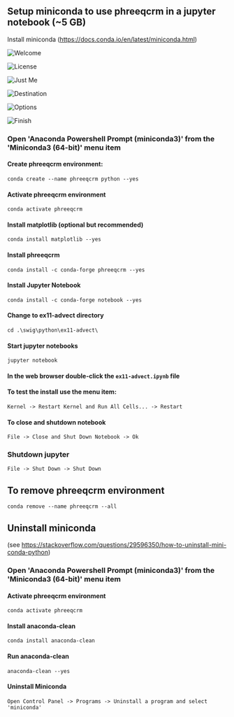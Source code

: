 ## Setup miniconda to use phreeqcrm in a jupyter notebook (~5 GB)

Install miniconda (https://docs.conda.io/en/latest/miniconda.html)

![Welcome](images/miniconda-0.png)

![License](images/miniconda-1.png)

![Just Me](images/miniconda-2.png)

![Destination](images/miniconda-3.png)

![Options](images/miniconda-4.png)

![Finish](images/miniconda-5.png)

### Open 'Anaconda Powershell Prompt (miniconda3)' from the 'Miniconda3 (64-bit)' menu item

#### Create phreeqcrm environment:
```
conda create --name phreeqcrm python --yes
```

#### Activate phreeqcrm environment
```
conda activate phreeqcrm
```

#### Install matplotlib (optional but recommended)
```
conda install matplotlib --yes
```

#### Install phreeqcrm
```
conda install -c conda-forge phreeqcrm --yes
```

#### Install Jupyter Notebook
```
conda install -c conda-forge notebook --yes
```

#### Change to ex11-advect directory
```
cd .\swig\python\ex11-advect\
```

#### Start jupyter notebooks
```
jupyter notebook
```

#### In the web browser double-click the `ex11-advect.ipynb` file

#### To test the install use the menu item:
```
Kernel -> Restart Kernel and Run All Cells... -> Restart
```

#### To close and shutdown notebook
```
File -> Close and Shut Down Notebook -> Ok
```

### Shutdown jupyter
```
File -> Shut Down -> Shut Down
```

## To remove phreeqcrm environment
```
conda remove --name phreeqcrm --all
```

## Uninstall miniconda
(see https://stackoverflow.com/questions/29596350/how-to-uninstall-mini-conda-python)

### Open 'Anaconda Powershell Prompt (miniconda3)' from the 'Miniconda3 (64-bit)' menu item

#### Activate phreeqcrm environment
```
conda activate phreeqcrm
```

#### Install anaconda-clean
```
conda install anaconda-clean
```

#### Run anaconda-clean
```
anaconda-clean --yes
```

#### Uninstall Miniconda
```
Open Control Panel -> Programs -> Uninstall a program and select 'miniconda'
```
